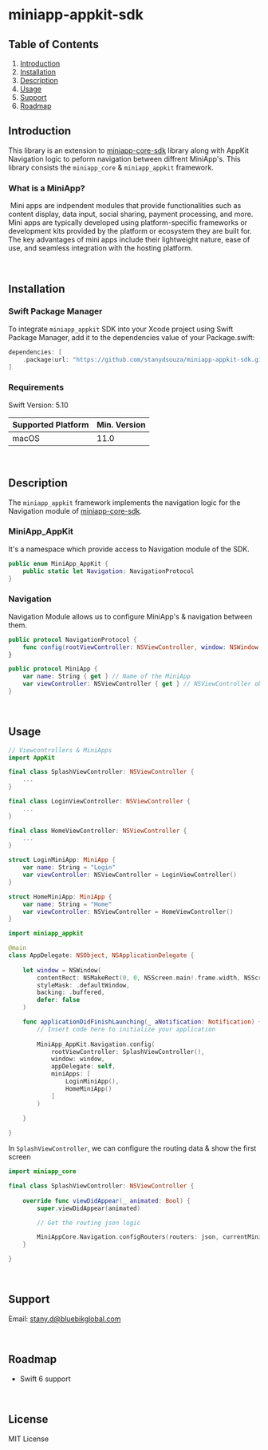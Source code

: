 # miniapp-appkit-sdk

## Table of Contents

1. [Introduction](#introduction)
2. [Installation](#installation)
3. [Description](#description)
4. [Usage](#usage)
5. [Support](#support)
6. [Roadmap](#roadmap)

## Introduction

This library is an extension to [miniapp-core-sdk](https://github.com/stanydsouza/miniapp-core-sdk.git) library along with AppKit Navigation logic to peform navigation between diffrent MiniApp's. This library consists the `miniapp_core` & `miniapp_appkit` framework.

### What is a MiniApp?

​
Mini apps are indpendent modules that provide functionalities such as content display, data input, social sharing, payment processing, and more. Mini apps are typically developed using platform-specific frameworks or development kits provided by the platform or ecosystem they are built for. The key advantages of mini apps include their lightweight nature, ease of use, and seamless integration with the hosting platform.

&nbsp;

## Installation

### Swift Package Manager

To integrate `miniapp_appkit` SDK into your Xcode project using Swift Package Manager, add it to the dependencies value of your Package.swift:

```swift
dependencies: [
    .package(url: "https://github.com/stanydsouza/miniapp-appkit-sdk.git", .upToNextMajor(from: "0.0.1"))
]
```

### Requirements

Swift Version: 5.10

| Supported Platform | Min. Version |
| ------------------ | ------------ |
| macOS              |    11.0      |

&nbsp;

## Description

The `miniapp_appkit` framework implements the navigation logic for the Navigation module of [miniapp-core-sdk](https://github.com/stanydsouza/miniapp-core-sdk.git).

### MiniApp_AppKit

It's a namespace which provide access to Navigation module of the SDK.

```swift
public enum MiniApp_AppKit {
    public static let Navigation: NavigationProtocol
}
```

### Navigation

Navigation Module allows us to configure MiniApp's & navigation between them.

```swift
public protocol NavigationProtocol {
    func config(rootViewController: NSViewController, window: NSWindow, appDelegate: NSApplicationDelegate, miniApps: [any MiniApp])
}
```

```swift
public protocol MiniApp {
    var name: String { get } // Name of the MiniApp
    var viewController: NSViewController { get } // NSViewController object for the MiniApp
}
```

&nbsp;

## Usage

```swift
// Viewcontrollers & MiniApps
import AppKit

final class SplashViewController: NSViewController {
    ...
}

final class LoginViewController: NSViewController {
    ...
}

final class HomeViewController: NSViewController {
    ...
}

struct LoginMiniApp: MiniApp {
    var name: String = "Login"
    var viewController: NSViewController = LoginViewController()
}

struct HomeMiniApp: MiniApp {
    var name: String = "Home"
    var viewController: NSViewController = HomeViewController()
}
```

```swift
import miniapp_appkit

@main
class AppDelegate: NSObject, NSApplicationDelegate {
    
    let window = NSWindow(
        contentRect: NSMakeRect(0, 0, NSScreen.main!.frame.width, NSScreen.main!.frame.height),
        styleMask: .defaultWindow,
        backing: .buffered,
        defer: false
    )

    func applicationDidFinishLaunching(_ aNotification: Notification) {
        // Insert code here to initialize your application
        
        MiniApp_AppKit.Navigation.config(
            rootViewController: SplashViewController(), 
            window: window,
            appDelegate: self,
            miniApps: [
                LoginMiniApp(),
                HomeMiniApp()
            ]
        )
        
    }

}
```

In `SplashViewController`, we can configure the routing data & show the first screen

```swift
import miniapp_core

final class SplashViewController: NSViewController {
    
    override func viewDidAppear(_ animated: Bool) {
        super.viewDidAppear(animated)

        // Get the routing json logic

        MiniAppCore.Navigation.configRouters(routers: json, currentMiniApp: "Login")
    }

}
```

&nbsp;

## Support

Email: <stany.d@bluebikglobal.com>

&nbsp;

## Roadmap

- Swift 6 support

&nbsp;

## License

MIT License
